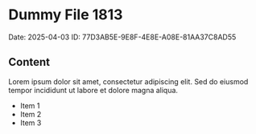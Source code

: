 # Dummy File 1813

Date: 2025-04-03
ID: 77D3AB5E-9E8F-4E8E-A08E-81AA37C8AD55

## Content

Lorem ipsum dolor sit amet, consectetur adipiscing elit.
Sed do eiusmod tempor incididunt ut labore et dolore magna aliqua.

* Item 1
* Item 2
* Item 3
